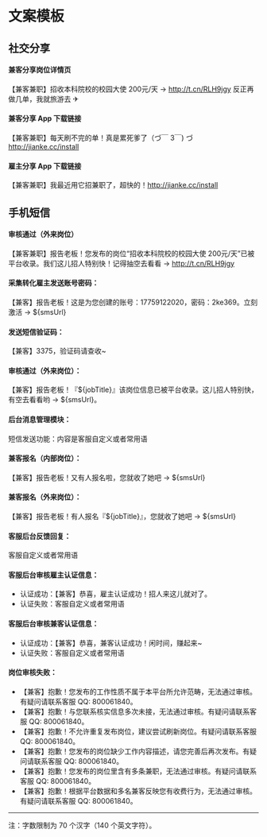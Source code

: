 # 文案模板
## 社交分享
#### 兼客分享岗位详情页  
【兼客兼职】招收本科院校的校园大使 200元/天 → http://t.cn/RLH9jgy 反正再做几单，我就旅游去 ✈︎

#### 兼客分享 App 下载链接
【兼客兼职】每天刷不完的单！真是累死爹了（づ￣ 3￣) づ http://jianke.cc/install

#### 雇主分享 App 下载链接
【兼客兼职】我最近用它招兼职了，超快的！http://jianke.cc/install

## 手机短信
#### 审核通过（外来岗位）
【兼客兼职】报告老板！您发布的岗位“招收本科院校的校园大使 200元/天”已被平台收录。我们这儿招人特别快！记得抽空去看看 → http://t.cn/RLH9jgy

#### 采集转化雇主发送账号密码：
【兼客】报告老板！这是为您创建的账号：17759122020，密码：2ke369。立刻激活 → ${smsUrl}

#### 发送短信验证码：
【兼客】3375，验证码请查收~

#### 审核通过（外来岗位）：
【兼客】报告老板！『${jobTitle}』该岗位信息已被平台收录。这儿招人特别快，有空去看看哟 → ${smsUrl}。

#### 后台消息管理模块：
短信发送功能：内容是客服自定义或者常用语

#### 兼客报名（内部岗位）：
【兼客】报告老板！又有人报名啦，您就收了她吧 → ${smsUrl}

#### 兼客报名（外来岗位）：
【兼客】报告老板！有人报名『${jobTitle}』，您就收了她吧 → ${smsUrl}

#### 客服后台反馈回复：
客服自定义或者常用语

#### 客服后台审核雇主认证信息：
- 认证成功：【兼客】恭喜，雇主认证成功！招人来这儿就对了。
- 认证失败：客服自定义或者常用语

#### 客服后台审核兼客认证信息：
- 认证成功：【兼客】恭喜，兼客认证成功！闲时间，赚起来~
- 认证失败：客服自定义或者常用语

#### 岗位审核失败：
- 【兼客】抱歉！您发布的工作性质不属于本平台所允许范畴，无法通过审核。有疑问请联系客服 QQ: 800061840。
- 【兼客】抱歉！与您联系核实信息多次未接，无法通过审核。有疑问请联系客服 QQ: 800061840。
- 【兼客】抱歉！不允许重复发布岗位，建议尝试刷新岗位。有疑问请联系客服 QQ: 800061840。
- 【兼客】抱歉！您发布的岗位缺少工作内容描述，请您完善后再次发布。有疑问请联系客服 QQ: 800061840。
- 【兼客】抱歉！您发布的岗位里含有多条兼职，无法通过审核。有疑问请联系客服 QQ: 800061840。
- 【兼客】抱歉！根据平台数据和多名兼客反映您有收费行为，无法通过审核。有疑问请联系客服 QQ: 800061840。

--------------------

注：字数限制为 70 个汉字（140 个英文字符）。